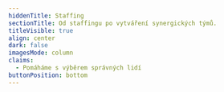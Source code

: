 ```yaml
---
hiddenTitle: Staffing
sectionTitle: Od staffingu po vytváření synergických týmů.
titleVisible: true
align: center
dark: false
imagesMode: column
claims:
  - Pomáháme s výběrem správných lidí
buttonPosition: bottom
---
```

